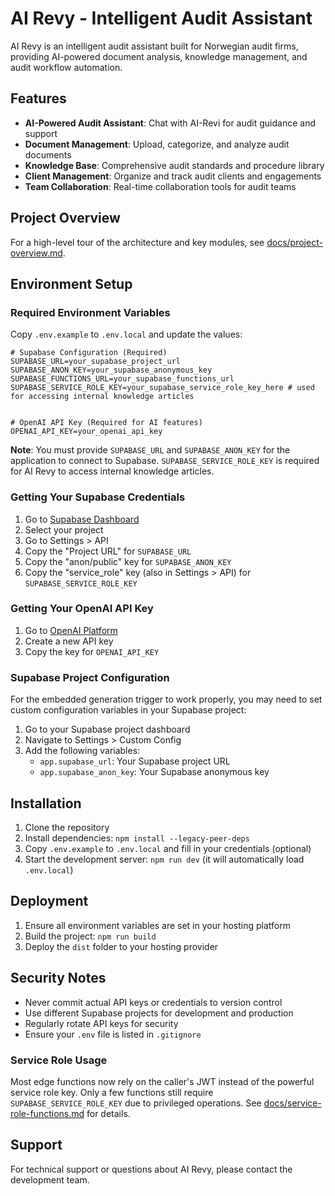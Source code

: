 
# AI Revy - Intelligent Audit Assistant

AI Revy is an intelligent audit assistant built for Norwegian audit firms, providing AI-powered document analysis, knowledge management, and audit workflow automation.

## Features

- **AI-Powered Audit Assistant**: Chat with AI-Revi for audit guidance and support
- **Document Management**: Upload, categorize, and analyze audit documents
- **Knowledge Base**: Comprehensive audit standards and procedure library
- **Client Management**: Organize and track audit clients and engagements
- **Team Collaboration**: Real-time collaboration tools for audit teams

## Project Overview

For a high-level tour of the architecture and key modules, see [docs/project-overview.md](docs/project-overview.md).

## Environment Setup

### Required Environment Variables

Copy `.env.example` to `.env.local` and update the values:

```env
# Supabase Configuration (Required)
SUPABASE_URL=your_supabase_project_url
SUPABASE_ANON_KEY=your_supabase_anonymous_key
SUPABASE_FUNCTIONS_URL=your_supabase_functions_url
SUPABASE_SERVICE_ROLE_KEY=your_supabase_service_role_key_here # used for accessing internal knowledge articles


# OpenAI API Key (Required for AI features)
OPENAI_API_KEY=your_openai_api_key
```

**Note**: You must provide `SUPABASE_URL` and `SUPABASE_ANON_KEY` for the application to connect to Supabase. `SUPABASE_SERVICE_ROLE_KEY` is required for AI Revy to access internal knowledge articles.

### Getting Your Supabase Credentials

1. Go to [Supabase Dashboard](https://supabase.com/dashboard)
2. Select your project
3. Go to Settings > API
4. Copy the "Project URL" for `SUPABASE_URL`
5. Copy the "anon/public" key for `SUPABASE_ANON_KEY`
6. Copy the "service_role" key (also in Settings > API) for `SUPABASE_SERVICE_ROLE_KEY`

### Getting Your OpenAI API Key

1. Go to [OpenAI Platform](https://platform.openai.com/api-keys)
2. Create a new API key
3. Copy the key for `OPENAI_API_KEY`

### Supabase Project Configuration

For the embedded generation trigger to work properly, you may need to set custom configuration variables in your Supabase project:

1. Go to your Supabase project dashboard
2. Navigate to Settings > Custom Config
3. Add the following variables:
   - `app.supabase_url`: Your Supabase project URL
   - `app.supabase_anon_key`: Your Supabase anonymous key

## Installation

1. Clone the repository
2. Install dependencies: `npm install --legacy-peer-deps`
3. Copy `.env.example` to `.env.local` and fill in your credentials (optional)
4. Start the development server: `npm run dev` (it will automatically load `.env.local`)

## Deployment

1. Ensure all environment variables are set in your hosting platform
2. Build the project: `npm run build`
3. Deploy the `dist` folder to your hosting provider

## Security Notes

- Never commit actual API keys or credentials to version control
- Use different Supabase projects for development and production
- Regularly rotate API keys for security
- Ensure your `.env` file is listed in `.gitignore`

### Service Role Usage

Most edge functions now rely on the caller's JWT instead of the powerful service role key. Only a few functions still require `SUPABASE_SERVICE_ROLE_KEY` due to privileged operations. See [docs/service-role-functions.md](docs/service-role-functions.md) for details.

## Support

For technical support or questions about AI Revy, please contact the development team.
